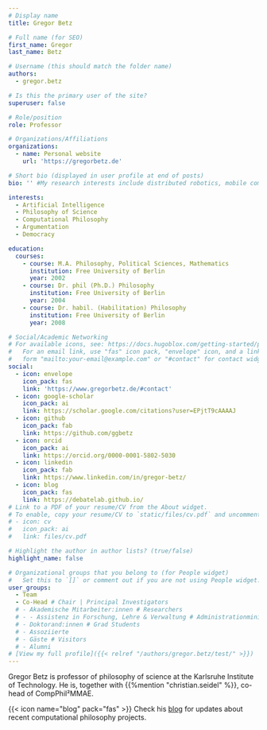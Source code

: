 ```yaml
---
# Display name
title: Gregor Betz

# Full name (for SEO)
first_name: Gregor
last_name: Betz

# Username (this should match the folder name)
authors:
  - gregor.betz

# Is this the primary user of the site?
superuser: false

# Role/position
role: Professor

# Organizations/Affiliations
organizations:
  - name: Personal website
    url: 'https://gregorbetz.de'

# Short bio (displayed in user profile at end of posts)
bio: '' #My research interests include distributed robotics, mobile computing and programmable matter.

interests:
  - Artificial Intelligence
  - Philosophy of Science
  - Computational Philosophy
  - Argumentation
  - Democracy

education:
  courses:
    - course: M.A. Philosophy, Political Sciences, Mathematics
      institution: Free University of Berlin
      year: 2002
    - course: Dr. phil (Ph.D.) Philosophy
      institution: Free University of Berlin
      year: 2004
    - course: Dr. habil. (Habilitation) Philosophy
      institution: Free University of Berlin
      year: 2008

# Social/Academic Networking
# For available icons, see: https://docs.hugoblox.com/getting-started/page-builder/#icons
#   For an email link, use "fas" icon pack, "envelope" icon, and a link in the
#   form "mailto:your-email@example.com" or "#contact" for contact widget.
social:
  - icon: envelope
    icon_pack: fas
    link: 'https://www.gregorbetz.de/#contact'
  - icon: google-scholar
    icon_pack: ai
    link: https://scholar.google.com/citations?user=EPjtT9cAAAAJ
  - icon: github
    icon_pack: fab
    link: https://github.com/ggbetz
  - icon: orcid
    icon_pack: ai
    link: https://orcid.org/0000-0001-5802-5030
  - icon: linkedin
    icon_pack: fab
    link: https://www.linkedin.com/in/gregor-betz/
  - icon: blog
    icon_pack: fas
    link: https://debatelab.github.io/
# Link to a PDF of your resume/CV from the About widget.
# To enable, copy your resume/CV to `static/files/cv.pdf` and uncomment the lines below.
# - icon: cv
#   icon_pack: ai
#   link: files/cv.pdf

# Highlight the author in author lists? (true/false)
highlight_name: false

# Organizational groups that you belong to (for People widget)
#   Set this to `[]` or comment out if you are not using People widget.
user_groups:
  - Team
  - Co-Head # Chair | Principal Investigators
  # - Akademische Mitarbeiter:innen # Researchers
  # - - Assistenz in Forschung, Lehre & Verwaltung # Administrationministration
  # - Doktorand:innen # Grad Students
  # - Assoziierte 
  # - Gäste # Visitors
  # - Alumni
# [View my full profile]({{< relref "/authors/gregor.betz/test/" >}})
---
```


Gregor Betz is professor of philosophy of science at the Karlsruhe Institute of Technology. He is, together with {{%mention "christian.seidel" %}}, co-head of CompPhil²MMAE.

{{< icon name="blog" pack="fas" >}} Check his [blog](https://debatelab.github.io/) for updates about recent computational philosophy projects.

